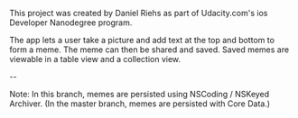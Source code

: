 This project was created by Daniel Riehs as part of Udacity.com's ios Developer Nanodegree program.

The app lets a user take a picture and add text at the top and bottom to form a meme. The meme can then be shared and saved. Saved memes are viewable in a table view and a collection view.

--

Note: In this branch, memes are persisted using NSCoding / NSKeyed​Archiver. (In the master branch, memes are persisted with Core Data.)